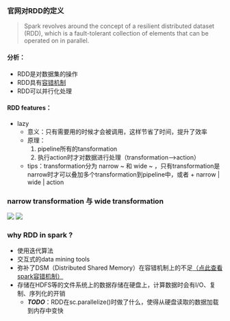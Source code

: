 ### 官网对RDD的定义
>Spark revolves around the concept of a resilient distributed dataset (RDD), which is a fault-tolerant collection of elements that can be operated on in parallel.

#### 分析：

- RDD是对数据集的操作
- RDD具有[容错机制](https://data-flair.training/blogs/fault-tolerance-in-apache-spark/)
- RDD可以并行化处理

#### RDD features：
- lazy
    - 意义：只有需要用的时候才会被调用，这样节省了时间，提升了效率
    - 原理：
        1. pipeline所有的tansformation
        2. 执行action时才对数据进行处理（transformation-->action）
    - tips：transformation分为 narrow ~ 和 wide ~ ，只有transformation是narrow时才可以叠加多个transformation到pipeline中，或者 + narrow | wide | action

### narrow transformation 与 wide transformation
![](http://ww1.sinaimg.cn/large/005N2p5vgy1fp5mvvadojj30ia09lq58.jpg)
![](http://ww1.sinaimg.cn/large/005N2p5vgy1fp5mwby844j30ib09lac7.jpg)


### why RDD in spark ?
- 使用迭代算法
- 交互式的data mining tools
- 弥补了DSM（Distributed Shared Memory）在容错机制上的不足[（点此查看spark容错机制）](https://github.com/SunnyZWQ/sparktest/blob/master/spark%E7%9A%84%E5%AE%B9%E9%94%99%E6%9C%BA%E5%88%B6.md)
- 存储在HDFS等的文件系统上的数据存储在硬盘上，计算数据时会有I/O、复制、序列化的开销
    - ***TODO***：RDD在sc.parallelize()时做了什么，使得从硬盘读取的数据加载到内存中变快

